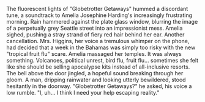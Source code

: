 The fluorescent lights of "Globetrotter Getaways" hummed a discordant tune, a soundtrack to Amelia Josephine Harding's increasingly frustrating morning. Rain hammered against the plate glass window, blurring the image of a perpetually grey Seattle street into an impressionist mess. Amelia sighed, pushing a stray strand of fiery red hair behind her ear. Another cancellation. Mrs. Higgins, her voice a tremulous whimper on the phone, had decided that a week in the Bahamas was simply too risky with the new "tropical fruit flu" scare. Amelia massaged her temples. It was always something. Volcanoes, political unrest, bird flu, fruit flu… sometimes she felt like she should be selling apocalypse kits instead of all-inclusive resorts. The bell above the door jingled, a hopeful sound breaking through her gloom. A man, dripping rainwater and looking utterly bewildered, stood hesitantly in the doorway. "Globetrotter Getaways?" he asked, his voice a low rumble. "I, uh… I think I need your help escaping reality."
